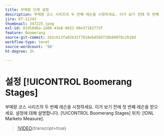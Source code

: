 ```yaml
---
title: 부메랑 단계 설정
description: 부메랑 코스 시리즈의 두 번째 레슨을 시청하세요. 이거 보기 전에 첫 번째 레슨을 받으세요. 에서 부메랑 단계 설정에 대해 설명합니다. [!DNL Marketo Measure].
jira: KT-11243
thumbnail: 347225.jpeg
exl-id: 01d5846a-1a00-43e8-8032-90e37182772f
feature: Boomerang
source-git-commit: 262cb13fa02b32f7918ebd569720b80078c2b28d
workflow-type: tm+mt
source-wordcount: '56'
ht-degree: 3%

---
```


# 설정 [!UICONTROL Boomerang Stages]

부메랑 코스 시리즈의 두 번째 레슨을 시청하세요. 이거 보기 전에 첫 번째 레슨을 받으세요. 설정에 대해 설명합니다. [!UICONTROL Boomerang Stages] 위치: [!DNL Marketo Measure].

>[!VIDEO](https://video.tv.adobe.com/v/347225/?learn=on){transcript=true}
